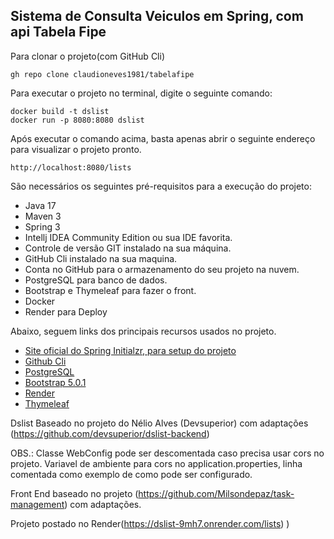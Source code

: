 <h2> Sistema de Consulta Veiculos em Spring, com api Tabela Fipe</h2>

Para clonar o projeto(com GitHub Cli)
```
gh repo clone claudioneves1981/tabelafipe
```

Para executar o projeto no terminal, digite o seguinte comando:

```shell script
docker build -t dslist
docker run -p 8080:8080 dslist
```

Após executar o comando acima, basta apenas abrir o seguinte endereço para visualizar o projeto pronto.

```
http://localhost:8080/lists
```

São necessários os seguintes pré-requisitos para a execução do projeto:

* Java 17
* Maven 3
* Spring 3
* Intellj IDEA Community Edition ou sua IDE favorita.
* Controle de versão GIT instalado na sua máquina.
* GitHub Cli instalado na sua maquina.
* Conta no GitHub para o armazenamento do seu projeto na nuvem.
* PostgreSQL para banco de dados.
* Bootstrap e Thymeleaf para fazer o front.
* Docker
* Render para Deploy


Abaixo, seguem links dos principais recursos usados no projeto.

* [Site oficial do Spring Initialzr, para setup do projeto](https://start.spring.io/)
* [Github Cli](https://cli.github.com/)
* [PostgreSQL](https://www.postgresql.org/)
* [Bootstrap 5.0.1](https://getbootstrap.com/docs/5.1/getting-started/introduction/)
* [Render](https://render.com/)
* [Thymeleaf](https://www.thymeleaf.org/)

Dslist Baseado no projeto do Nélio Alves (Devsuperior) com adaptações (https://github.com/devsuperior/dslist-backend)

OBS.: Classe WebConfig pode ser descomentada caso precisa usar cors no projeto. 
Variavel de ambiente para cors no application.properties, linha comentada como exemplo de como pode ser configurado.

Front End baseado no projeto (https://github.com/Milsondepaz/task-management) com adaptações.

Projeto postado no Render(https://dslist-9mh7.onrender.com/lists)
)
